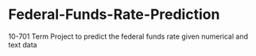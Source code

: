 # Federal-Funds-Rate-Prediction
10-701 Term Project to predict the federal funds rate given numerical and text data
